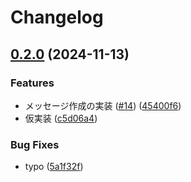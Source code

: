 # Changelog

## [0.2.0](https://github.com/poporonnet/discord-pure/compare/discord-pure-v0.1.0...discord-pure-v0.2.0) (2024-11-13)


### Features

* メッセージ作成の実装 ([#14](https://github.com/poporonnet/discord-pure/issues/14)) ([45400f6](https://github.com/poporonnet/discord-pure/commit/45400f68a6dae859e1e38a4a6dbb4e74aa51adc9))
* 仮実装 ([c5d06a4](https://github.com/poporonnet/discord-pure/commit/c5d06a4419df9e5f9c216b02afc0e7450bc9ca0c))


### Bug Fixes

* typo ([5a1f32f](https://github.com/poporonnet/discord-pure/commit/5a1f32fec47b864cd47e956b9d25fceeecd1015a))
